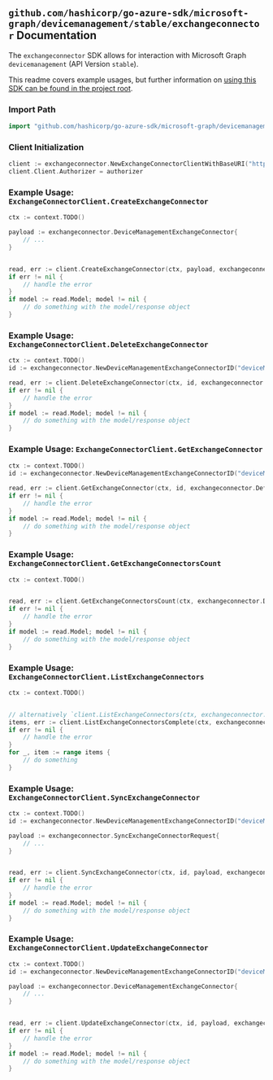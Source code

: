 
## `github.com/hashicorp/go-azure-sdk/microsoft-graph/devicemanagement/stable/exchangeconnector` Documentation

The `exchangeconnector` SDK allows for interaction with Microsoft Graph `devicemanagement` (API Version `stable`).

This readme covers example usages, but further information on [using this SDK can be found in the project root](https://github.com/hashicorp/go-azure-sdk/tree/main/docs).

### Import Path

```go
import "github.com/hashicorp/go-azure-sdk/microsoft-graph/devicemanagement/stable/exchangeconnector"
```


### Client Initialization

```go
client := exchangeconnector.NewExchangeConnectorClientWithBaseURI("https://graph.microsoft.com")
client.Client.Authorizer = authorizer
```


### Example Usage: `ExchangeConnectorClient.CreateExchangeConnector`

```go
ctx := context.TODO()

payload := exchangeconnector.DeviceManagementExchangeConnector{
	// ...
}


read, err := client.CreateExchangeConnector(ctx, payload, exchangeconnector.DefaultCreateExchangeConnectorOperationOptions())
if err != nil {
	// handle the error
}
if model := read.Model; model != nil {
	// do something with the model/response object
}
```


### Example Usage: `ExchangeConnectorClient.DeleteExchangeConnector`

```go
ctx := context.TODO()
id := exchangeconnector.NewDeviceManagementExchangeConnectorID("deviceManagementExchangeConnectorId")

read, err := client.DeleteExchangeConnector(ctx, id, exchangeconnector.DefaultDeleteExchangeConnectorOperationOptions())
if err != nil {
	// handle the error
}
if model := read.Model; model != nil {
	// do something with the model/response object
}
```


### Example Usage: `ExchangeConnectorClient.GetExchangeConnector`

```go
ctx := context.TODO()
id := exchangeconnector.NewDeviceManagementExchangeConnectorID("deviceManagementExchangeConnectorId")

read, err := client.GetExchangeConnector(ctx, id, exchangeconnector.DefaultGetExchangeConnectorOperationOptions())
if err != nil {
	// handle the error
}
if model := read.Model; model != nil {
	// do something with the model/response object
}
```


### Example Usage: `ExchangeConnectorClient.GetExchangeConnectorsCount`

```go
ctx := context.TODO()


read, err := client.GetExchangeConnectorsCount(ctx, exchangeconnector.DefaultGetExchangeConnectorsCountOperationOptions())
if err != nil {
	// handle the error
}
if model := read.Model; model != nil {
	// do something with the model/response object
}
```


### Example Usage: `ExchangeConnectorClient.ListExchangeConnectors`

```go
ctx := context.TODO()


// alternatively `client.ListExchangeConnectors(ctx, exchangeconnector.DefaultListExchangeConnectorsOperationOptions())` can be used to do batched pagination
items, err := client.ListExchangeConnectorsComplete(ctx, exchangeconnector.DefaultListExchangeConnectorsOperationOptions())
if err != nil {
	// handle the error
}
for _, item := range items {
	// do something
}
```


### Example Usage: `ExchangeConnectorClient.SyncExchangeConnector`

```go
ctx := context.TODO()
id := exchangeconnector.NewDeviceManagementExchangeConnectorID("deviceManagementExchangeConnectorId")

payload := exchangeconnector.SyncExchangeConnectorRequest{
	// ...
}


read, err := client.SyncExchangeConnector(ctx, id, payload, exchangeconnector.DefaultSyncExchangeConnectorOperationOptions())
if err != nil {
	// handle the error
}
if model := read.Model; model != nil {
	// do something with the model/response object
}
```


### Example Usage: `ExchangeConnectorClient.UpdateExchangeConnector`

```go
ctx := context.TODO()
id := exchangeconnector.NewDeviceManagementExchangeConnectorID("deviceManagementExchangeConnectorId")

payload := exchangeconnector.DeviceManagementExchangeConnector{
	// ...
}


read, err := client.UpdateExchangeConnector(ctx, id, payload, exchangeconnector.DefaultUpdateExchangeConnectorOperationOptions())
if err != nil {
	// handle the error
}
if model := read.Model; model != nil {
	// do something with the model/response object
}
```
